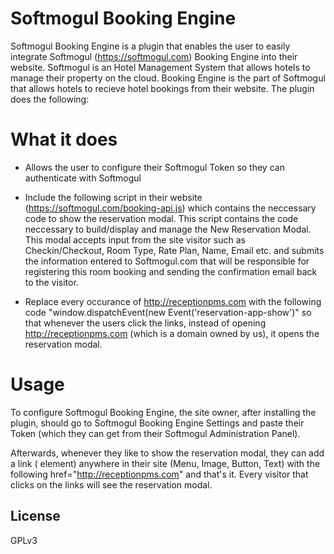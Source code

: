 # Softmogul Booking Engine

Softmogul Booking Engine is a plugin that enables the user to easily integrate Softmogul (https://softmogul.com) Booking Engine into their website. Softmogul is an Hotel Management System that allows hotels to manage their property on the cloud. Booking Engine is the part of Softmogul that allows hotels to recieve hotel bookings from their website. The plugin does the following:

# What it does
  - Allows the user to configure their Softmogul Token so they can authenticate with Softmogul
  
  - Include the following script in their website (https://softmogul.com/booking-api.js) which contains the neccessary code to show the reservation modal. This script contains the code neccessary to build/display and manage the New Reservation Modal. This modal accepts input from the site visitor such as Checkin/Checkout, Room Type, Rate Plan, Name, Email etc. and submits the information entered to Softmogul.com that will be responsible for registering this room booking and sending the confirmation email back to the visitor.
  
  - Replace every occurance of http://receptionpms.com with the following code "window.dispatchEvent(new Event('reservation-app-show')" so that whenever the users click the links, instead of opening http://receptionpms.com (which is a domain owned by us), it opens the reservation modal.


# Usage

To configure Softmogul Booking Engine, the site owner, after installing the plugin, should go to Softmogul Booking Engine Settings and paste their Token (which they can get from their Softmogul Administration Panel).

Afterwards, whenever they like to show the reservation modal, they can add a link (<a> element) anywhere in their site (Menu, Image, Button, Text) with the following href="http://receptionpms.com" and that's it. Every visitor that clicks on the links will see the reservation modal.

License
----

GPLv3
